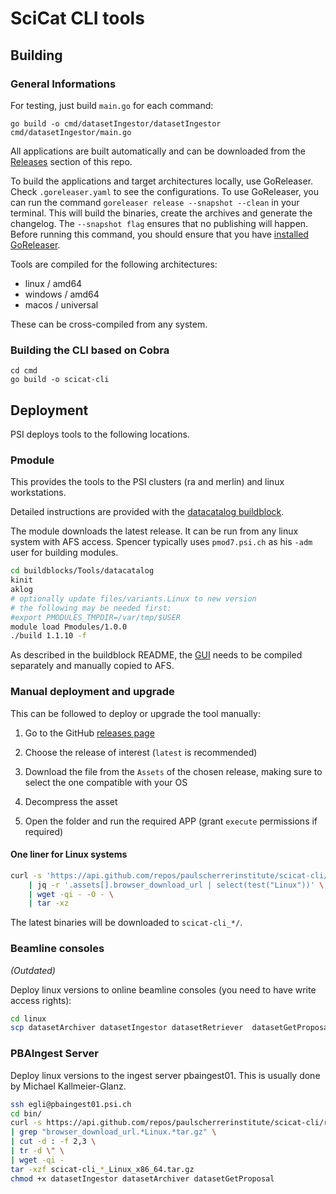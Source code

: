 # SciCat CLI tools

## Building

### General Informations

For testing, just build `main.go` for each command:

```
go build -o cmd/datasetIngestor/datasetIngestor cmd/datasetIngestor/main.go
```

All applications are built automatically and can be downloaded from the [Releases](https://github.com/paulscherrerinstitute/scicat-cli/releases) section of this repo.

To build the applications and target architectures locally, use GoReleaser. Check `.goreleaser.yaml` to see the configurations.
To use GoReleaser, you can run the command `goreleaser release --snapshot --clean` in your terminal. This will build the binaries, create the archives and generate the changelog. The `--snapshot flag` ensures that no publishing will happen.
Before running this command, you should ensure that you have [installed GoReleaser](https://goreleaser.com/install/).

Tools are compiled for the following architectures:

- linux / amd64
- windows / amd64
- macos / universal

These can be cross-compiled from any system.

### Building the CLI based on Cobra

```
cd cmd
go build -o scicat-cli
```

## Deployment

PSI deploys tools to the following locations.

### Pmodule

This provides the tools to the PSI clusters (ra and merlin) and linux workstations.

Detailed instructions are provided with the [datacatalog
buildblock](https://gitlab.psi.ch/Pmodules/buildblocks/-/tree/master/Tools/datacatalog).

The module downloads the latest release. It can be run from any linux system with AFS
access. Spencer typically uses `pmod7.psi.ch` as his `-adm` user for building modules.

```bash
cd buildblocks/Tools/datacatalog
kinit
aklog
# optionally update files/variants.Linux to new version
# the following may be needed first:
#export PMODULES_TMPDIR=/var/tmp/$USER
module load Pmodules/1.0.0
./build 1.1.10 -f
```

As described in the buildblock README, the
[GUI](https://git.psi.ch/MELANIE/rollout/-/tree/master/Software/00-General/SciCatArchiverGUI)
needs to be compiled separately and manually copied to AFS.

### Manual deployment and upgrade

This can be followed to deploy or upgrade the tool manually:

1. Go to the GitHub [releases page](https://github.com/paulscherrerinstitute/scicat-cli/releases)

2. Choose the release of interest (`latest` is recommended)

3. Download the file from the `Assets` of the chosen release, making sure to select the one compatible with your OS

4. Decompress the asset

5. Open the folder and run the required APP (grant `execute` permissions if required)

#### One liner for Linux systems

```bash
curl -s 'https://api.github.com/repos/paulscherrerinstitute/scicat-cli/releases/latest' \
    | jq -r '.assets[].browser_download_url | select(test("Linux"))' \
    | wget -qi - -O - \
    | tar -xz
```

The latest binaries will be downloaded to `scicat-cli_*/`.

### Beamline consoles

*(Outdated)*

Deploy linux versions to online beamline consoles (you need to have write access rights):

```bash
cd linux
scp datasetArchiver datasetIngestor datasetRetriever  datasetGetProposal datasetCleaner SciCat egli@gfa-lc.psi.ch:/work/sls/bin/
```

### PBAIngest Server

Deploy linux versions to the ingest server pbaingest01. This is usually done by Michael
Kallmeier-Glanz.

```bash
ssh egli@pbaingest01.psi.ch
cd bin/
curl -s https://api.github.com/repos/paulscherrerinstitute/scicat-cli/releases/latest \
| grep "browser_download_url.*Linux.*tar.gz" \
| cut -d : -f 2,3 \
| tr -d \" \
| wget -qi -
tar -xzf scicat-cli_*_Linux_x86_64.tar.gz
chmod +x datasetIngestor datasetArchiver datasetGetProposal
```
